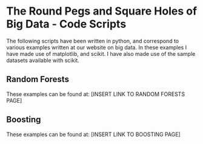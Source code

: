 # The Round Pegs and Square Holes of Big Data - Code Scripts
The following scripts have been written in python, and correspond to various examples written at our website on big data. In these examples I have made use of matplotlib, and scikit. I have also made use of the sample datasets available with scikit.

## Random Forests
These examples can be found at: [INSERT LINK TO RANDOM FORESTS PAGE]

## Boosting
These examples can be found at: [INSERT LINK TO BOOSTING PAGE]
